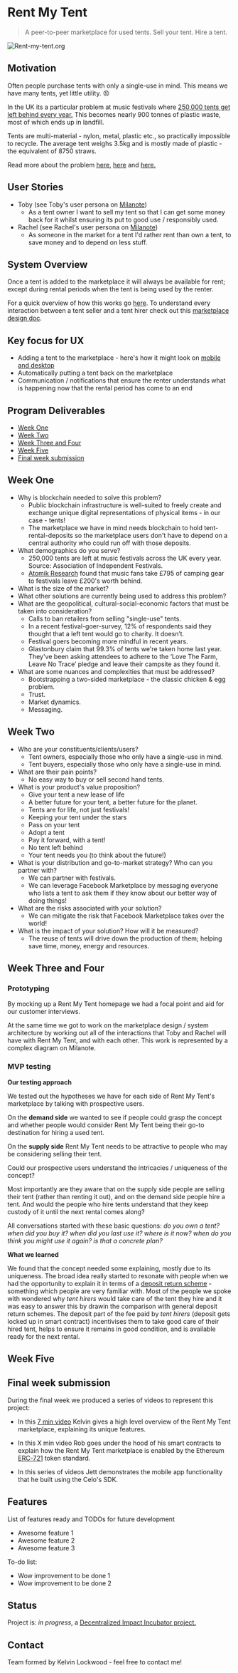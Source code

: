 # Rent My Tent
> A peer-to-peer marketplace for used tents. Sell your tent. Hire a tent.

![Rent-my-tent.org](https://github.com/kelvinlockwood/Rent-My-Tent/blob/master/Website_mockup_RentMyTent.png?raw=true)

## Motivation
Often people purchase tents with only a single-use in mind. This means we have many tents, yet little utility. :angry:

In the UK its a particular problem at music festivals where [250,000 tents get left behind every year.](https://www.independent.co.uk/life-style/festivals-2019-tent-ban-single-use-plastic-waste-pollution-aif-a8904216.html) This becomes nearly 900 tonnes of plastic waste, most of which ends up in landfill.

Tents are multi-material - nylon, metal, plastic etc., so practically impossible to recycle. The average tent weighs 3.5kg and is mostly made of plastic - the equivalent of 8750 straws.

Read more about the problem [here](https://mixmag.net/read/festival-organisers-ban-disposable-tents-news), [here](https://www.telegraph.co.uk/news/2019/08/27/festival-goers-should-pay-25-fee-withheld-tent-abandoned-campaign/) and [here.](https://www.nme.com/features/festivals-abandoned-tents-waste-reduction-2382025)

## User Stories
* Toby  (see Toby's user persona on [Milanote](https://app.milanote.com/1J9Phh1KiYulbj))
  - As a tent owner I want to sell my tent so that I can get some money back for it whilst ensuring its put to good use / responsibly used.
* Rachel  (see Rachel's user persona on [Milanote](https://app.milanote.com/1J9Pro1KiYulbl))
  - As someone in the market for a tent I'd rather rent than own a tent, to save money and to depend on less stuff.

## System Overview
Once a tent is added to the marketplace it will always be available for rent; except during rental periods when the tent is being used by the renter.

For a quick overview of how this works go [here](https://github.com/kelvinlockwood/Rent-My-Tent/blob/master/marketplace_explainer.md). To understand every interaction between a tent seller and a tent hirer check out this [marketplace design doc](https://github.com/kelvinlockwood/Rent-My-Tent/blob/master/MarketplaceDesign_RentMyTent.pdf).

## Key focus for UX
- Adding a tent to the marketplace - here's how it might look on [mobile and desktop](https://github.com/kelvinlockwood/Rent-My-Tent/blob/master/Accordian_tent_listing_flow.png)
- Automatically putting a tent back on the marketplace
- Communication / notifications that ensure the renter understands what is happening now that the rental period has come to an end

## Program Deliverables
* [Week One](#week-one)
* [Week Two](#week-two)
* [Week Three and Four](#week-three-and-four)
* [Week Five](#week-five)
* [Final week submission](#final-week-submission)

## Week One
* Why is blockchain needed to solve this problem?
  - Public blockchain infrastructure is well-suited to freely create and exchange unique digital representations of physical items - in our case - tents!
  - The marketplace we have in mind needs blockchain to hold tent-rental-deposits so the marketplace users don't have to depend on a central authority who could run off with those deposits.
* What demographics do you serve?
  - 250,000 tents are left at music festivals across the UK every year. Source: Association of Independent Festivals.
  - [Atomik Research](https://www.atomikresearch.co.uk/survey-finds-2000000-worth-of-tents-and-sleeping-bags-abandoned-each-year/) found that music fans take £795 of camping gear to festivals leave £200's worth behind.
* What is the size of the market?
* What other solutions are currently being used to address this problem?
* What are the geopolitical, cultural-social-economic factors that must be taken into consideration?
  - Calls to ban retailers from selling "single-use" tents.
  - In a recent festival-goer-survey, 12% of respondents said they thought that a left tent would go to charity. It doesn’t.
  - Festival goers becoming more mindful in recent years.
  - Glastonbury claim that 99.3% of tents we're taken home last year. They've been asking attendees to adhere to the ‘Love The Farm, Leave No Trace’ pledge and leave their campsite as they found it.
* What are some nuances and complexities that must be addressed?
  - Bootstrapping a two-sided marketplace - the classic chicken & egg problem.
  - Trust.
  - Market dynamics.
  - Messaging.

## Week Two
* Who are your constituents/clients/users?
  - Tent owners, especially those who only have a single-use in mind.
  - Tent buyers, especially those who only have a single-use in mind.
* What are their pain points?
  - No easy way to buy or sell second hand tents.
* What is your product's value proposition?
  - Give your tent a new lease of life
  - A better future for your tent, a better future for the planet.
  - Tents are for life, not just festivals!
  - Keeping your tent under the stars
  - Pass on your tent
  - Adopt a tent
  - Pay it forward, with a tent!
  - No tent left behind
  - Your tent needs you (to think about the future!)
* What is your distribution and go-to-market strategy? Who can you partner with?
  - We can partner with festivals.
  - We can leverage Facebook Marketplace by messaging everyone who lists a tent to ask them if they know about our better way of doing things!
* What are the risks associated with your solution?
  - We can mitigate the risk that Facebook Marketplace takes over the world!
* What is the impact of your solution? How will it be measured?
  - The reuse of tents will drive down the production of them; helping save time, money, energy and resources.

## Week Three and Four
### Prototyping

By mocking up a Rent My Tent homepage we had a focal point and aid for our customer interviews.

At the same time we got to work on the marketplace design / system architecture by working out all of the interactions that Toby and Rachel will have with Rent My Tent, and with each other. This work is represented by a complex diagram on Milanote.

### MVP testing
**Our testing approach**

We tested out the hypotheses we have for each side of Rent My Tent's marketplace by talking with prospective users.

On the **demand side** we wanted to see if people could grasp the concept and whether people would consider Rent My Tent being their go-to destination for hiring a used tent.

On the **supply side** Rent My Tent needs to be attractive to people who may be considering selling their tent.

Could our prospective users understand the intricacies / uniqueness of the concept?

Most importantly are they aware that on the supply side people are selling their tent (rather than renting it out), and on the demand side people hire a tent. And would the people who hire tents understand that they keep custody of it until the next rental comes along?

All conversations started with these basic questions: _do you own a tent?  when did you buy it?  when did you last use it?  where is it now?  when do you think you might use it again?  is that a concrete plan?_

**What we learned**

We found that the concept needed some explaining, mostly due to its uniqueness. The broad idea really started to resonate with people when we had the opportunity to explain it in terms of a [deposit return scheme](https://www.greenpeace.org.uk/news/deposit-return-schemes-what-exactly-are-they/) - something which people are very familiar with. Most of the people we spoke with wondered why _tent hirers_ would take care of the tent they hire and it was easy to answer this by drawin the comparison with general deposit return schemes. The deposit part of the fee paid by _tent hirers_ (deposit gets locked up in smart contract) incentivises them to take good care of their hired tent, helps to ensure it remains in good condition, and is available ready for the next rental.

## Week Five


## Final week submission
During the final week we produced a series of videos to represent this project:

- In this [7 min video](https://youtu.be/gKwf85RInG4) Kelvin gives a high level overview of the Rent My Tent marketplace, explaining its unique features.

- In this X min video Rob goes under the hood of his smart contracts to explain how the Rent My Tent marketplace is enabled by the Ethereum [ERC-721](http://erc721.org/) token standard.

- In this series of videos Jett demonstrates the mobile app functionality that he built using the Celo's SDK.

## Features
List of features ready and TODOs for future development
* Awesome feature 1
* Awesome feature 2
* Awesome feature 3

To-do list:
* Wow improvement to be done 1
* Wow improvement to be done 2

## Status
Project is: _in progress_, a [Decentralized Impact Incubator project.](https://blockchainforsocialimpact.com/incubator/)

## Contact
Team formed by Kelvin Lockwood - feel free to contact me!
